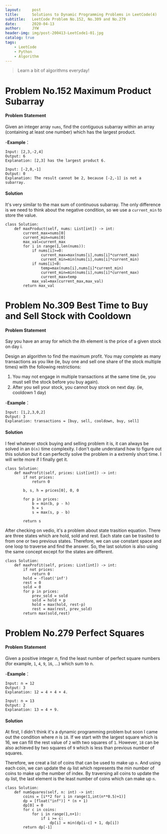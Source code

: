 ```yaml
---
layout:     post
title:      Solutions to Dynamic Programming Problems in LeetCode(4)
subtitle:   LeetCode Problem No.152, No.309 and No.279
date:       2020-04-13
author:     JYW
header-img: img/post-200413-LeetCode1-01.jpg
catalog: true
tags:
    - LeetCode
    - Python
    - Algorithm
---
```


>Learn a bit of algorithms everyday!

# Problem No.152 Maximum Product Subarray

#### Problem Statement

Given an integer array `nums`, find the contiguous subarray within an array (containing at least one number) which has the largest product.

-**Example**：
```
Input: [2,3,-2,4]
Output: 6
Explanation: [2,3] has the largest product 6.

Input: [-2,0,-1]
Output: 0
Explanation: The result cannot be 2, because [-2,-1] is not a subarray.
```

#### Solution

It's very similar to the max sum of continuous subarray. The only difference is we need to think about the negative condition, so we use a `current_min` to store the value.
```
class Solution:
    def maxProduct(self, nums: List[int]) -> int:
        current_max=nums[0]
        current_min=nums[0]
        max_val=current_max
        for i in range(1,len(nums)):
            if nums[i]>=0:
                current_max=max(nums[i],nums[i]*current_max)
                current_min=min(nums[i],nums[i]*current_min)
            if nums[i]<0:
                temp=max(nums[i],nums[i]*current_min)
                current_min=min(nums[i],nums[i]*current_max)
                current_max=temp
            max_val=max(current_max,max_val)
        return max_val
``` 

# Problem No.309 Best Time to Buy and Sell Stock with Cooldown

#### Problem Statement

Say you have an array for which the *i*th element is the price of a given stock on day i.

Design an algorithm to find the maximum profit. You may complete as many transactions as you like (ie, buy one and sell one share of the stock multiple times) with the following restrictions:

1. You may not engage in multiple transactions at the same time (ie, you must sell the stock before you buy again).
2. After you sell your stock, you cannot buy stock on next day. (ie, cooldown 1 day)

-**Example**：

```
Input: [1,2,3,0,2]
Output: 3 
Explanation: transactions = [buy, sell, cooldown, buy, sell]
```

#### Solution

I feel whatever stock buying and selling problem it is, it can always be solved in an `O(n)` time complexity. I don't quite understand how to figure out this solution but it can perfectly solve the problem in a extremly short time. I will write more if I finally get it.
```
class Solution:
    def maxProfit(self, prices: List[int]) -> int:
        if not prices:
            return 0
        
        b, s, h = prices[0], 0, 0
        
        for p in prices:
            b = min(b, p - h)
            h = s
            s = max(s, p - b)
            
        return s
``` 

After checking on vedio, it's a problem about state trasition equation. There are three states which are hold, sold and rest. Each state can be trasited to from one or two previous states. Therefore, we can use constant space and one loop to traverse and find the answer. So, the last solution is also using the same concept except for the states are different.
```
class Solution:
    def maxProfit(self, prices: List[int]) -> int:
        if not prices:
            return 0
        hold = -float('inf')
        rest = 0
        sold = 0
        for p in prices:
            prev_sold = sold
            sold = hold + p
            hold = max(hold, rest-p)
            rest = max(rest, prev_sold)
        return max(sold,rest)
```

# Problem No.279 Perfect Squares

#### Problem Statement

Given a positive integer *n*, find the least number of perfect square numbers (for example, `1`, `4`, `9`, `16`, ...) which sum to n.

-**Example**：

```
Input: n = 12
Output: 3 
Explanation: 12 = 4 + 4 + 4.

Input: n = 13
Output: 2
Explanation: 13 = 4 + 9.
```

#### Solution

At first, I didn't think it's a dynamic programming problem but soon I came out the condition where *n* is `18`. If we start with the largest square which is 16, we can fill the rest value of `2` with two squares of `1`. However, `18` can be also achieved by two squares of `9` which is less than previous number of squares.

Therefore, we creat a list of coins that can be used to make up `n`. And using each coin, we can update the `dp` list which represents the min number of coins to make up the number of index. By traversing all coins to update the `dp` list, the last element is the least number of coins which can make up `n`.
```
class Solution:
    def numSquares(self, n: int) -> int:
        coins = [i**2 for i in range(1,int(n**0.5)+1)]
        dp = [float("inf")] * (n + 1)
        dp[0] = 0
        for c in coins:
            for i in range(1,n+1):
                if i >= c:
                    dp[i] = min(dp[i-c] + 1, dp[i])
        return dp[-1]
```
